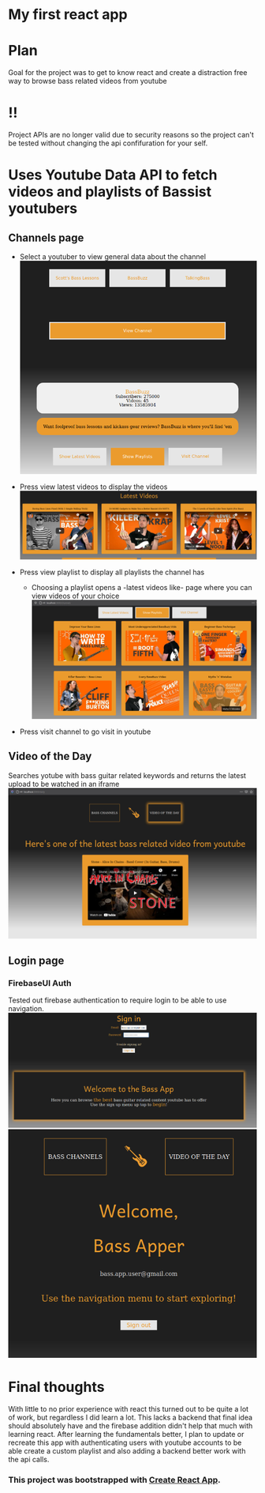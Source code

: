 # My first react app

# Plan

Goal for the project was to get to know react and create a distraction free way to browse bass related videos from youtube

# !!
Project APIs are no longer valid due to security reasons so the project can't be tested without changing the api confifuration for your self.

# Uses Youtube Data API to fetch videos and playlists of Bassist youtubers

## Channels page
* Select a youtuber to view general data about the channel
![Alt text](./bass-app-screenshots/channels.png?raw=true "Channels")

* Press view latest videos to display the videos
![Alt text](./bass-app-screenshots/latest.png?raw=true "Latest")

* Press view playlist to display all playlists the channel has
  * Choosing a playlist opens a -latest videos like- page where you can view videos of your choice
![Alt text](./bass-app-screenshots/playlists.png?raw=true "Playlists")

* Press visit channel to go visit in youtube





## Video of the Day
Searches yotube with bass guitar related keywords and returns the latest upload to be watched in an iframe
![Alt text](./bass-app-screenshots/videoftheday.png?raw=true "Video of the Day")

## Login page 
### FirebaseUI Auth
Tested out firebase authentication to require login to be able to use navigation.
![Alt text](./bass-app-screenshots/signin.png?raw=true "Signin")
![Alt text](./bass-app-screenshots/loggedin.png?raw=true "Login")

# Final thoughts

With little to no prior experience with react this turned out to be quite a lot of work, but regardless I did learn a lot. This lacks a backend that final idea should absolutely have and the firebase addition didn't help that much with learning react. After learning the fundamentals better, I plan to update or recreate this app with authenticating users with youtube accounts to be able create a custom playlist and also adding a backend better work with the api calls.


### This project was bootstrapped with [Create React App](https://github.com/facebook/create-react-app).

